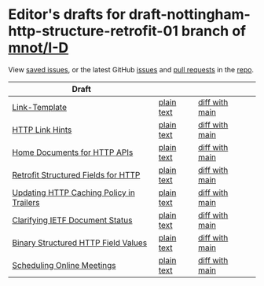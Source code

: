 # Editor's drafts for draft-nottingham-http-structure-retrofit-01 branch of [mnot/I-D](https://github.com/mnot/I-D/tree/draft-nottingham-http-structure-retrofit-01)

View [saved issues](issues.html), or the latest GitHub [issues](https://github.com/mnot/I-D/issues) and [pull requests](https://github.com/mnot/I-D/pulls) in the [repo](https://github.com/mnot/I-D).

| Draft |     |     |     |
| ----- | --- | --- | --- |
| [Link-Template](./draft-nottingham-link-template.html) | [plain text](./draft-nottingham-link-template.txt) | [diff with main](https://www.ietf.org/rfcdiff?url1=https://mnot.github.io/I-D/draft-nottingham-link-template.txt&amp;url2=https://mnot.github.io/I-D/draft-nottingham-http-structure-retrofit-01/draft-nottingham-link-template.txt) |
| [HTTP Link Hints](./draft-nottingham-link-hint.html) | [plain text](./draft-nottingham-link-hint.txt) | [diff with main](https://www.ietf.org/rfcdiff?url1=https://mnot.github.io/I-D/draft-nottingham-link-hint.txt&amp;url2=https://mnot.github.io/I-D/draft-nottingham-http-structure-retrofit-01/draft-nottingham-link-hint.txt) |
| [Home Documents for HTTP APIs](./draft-nottingham-json-home.html) | [plain text](./draft-nottingham-json-home.txt) | [diff with main](https://www.ietf.org/rfcdiff?url1=https://mnot.github.io/I-D/draft-nottingham-json-home.txt&amp;url2=https://mnot.github.io/I-D/draft-nottingham-http-structure-retrofit-01/draft-nottingham-json-home.txt) |
| [Retrofit Structured Fields for HTTP](./draft-nottingham-http-structure-retrofit.html) | [plain text](./draft-nottingham-http-structure-retrofit.txt) | [diff with main](https://www.ietf.org/rfcdiff?url1=https://mnot.github.io/I-D/draft-nottingham-http-structure-retrofit.txt&amp;url2=https://mnot.github.io/I-D/draft-nottingham-http-structure-retrofit-01/draft-nottingham-http-structure-retrofit.txt) |
| [Updating HTTP Caching Policy in Trailers](./draft-nottingham-cache-trailers.html) | [plain text](./draft-nottingham-cache-trailers.txt) | [diff with main](https://www.ietf.org/rfcdiff?url1=https://mnot.github.io/I-D/draft-nottingham-cache-trailers.txt&amp;url2=https://mnot.github.io/I-D/draft-nottingham-http-structure-retrofit-01/draft-nottingham-cache-trailers.txt) |
| [Clarifying IETF Document Status](./draft-nottingham-where-does-that-come-from.html) | [plain text](./draft-nottingham-where-does-that-come-from.txt) | [diff with main](https://www.ietf.org/rfcdiff?url1=https://mnot.github.io/I-D/draft-nottingham-where-does-that-come-from.txt&amp;url2=https://mnot.github.io/I-D/draft-nottingham-http-structure-retrofit-01/draft-nottingham-where-does-that-come-from.txt) |
| [Binary Structured HTTP Field Values](./draft-nottingham-binary-structured-headers.html) | [plain text](./draft-nottingham-binary-structured-headers.txt) | [diff with main](https://www.ietf.org/rfcdiff?url1=https://mnot.github.io/I-D/draft-nottingham-binary-structured-headers.txt&amp;url2=https://mnot.github.io/I-D/draft-nottingham-http-structure-retrofit-01/draft-nottingham-binary-structured-headers.txt) |
| [Scheduling Online Meetings](./draft-nottingham-scheduling-online-meetings.html) | [plain text](./draft-nottingham-scheduling-online-meetings.txt) | [diff with main](https://www.ietf.org/rfcdiff?url1=https://mnot.github.io/I-D/draft-nottingham-scheduling-online-meetings.txt&amp;url2=https://mnot.github.io/I-D/draft-nottingham-http-structure-retrofit-01/draft-nottingham-scheduling-online-meetings.txt) |

